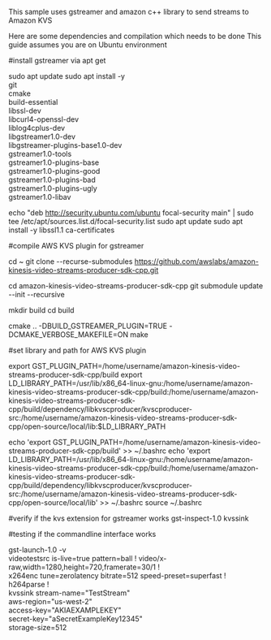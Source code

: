 
This sample uses gstreamer and amazon c++ library to send streams to Amazon KVS

Here are some dependencies and compilation which needs to be done
This guide assumes you are on Ubuntu environment

#install gstreamer via apt get

sudo apt update
sudo apt install -y \
  git \
  cmake \
  build-essential \
  libssl-dev \
  libcurl4-openssl-dev \
  liblog4cplus-dev \
  libgstreamer1.0-dev \
  libgstreamer-plugins-base1.0-dev \
  gstreamer1.0-tools \
  gstreamer1.0-plugins-base \
  gstreamer1.0-plugins-good \
  gstreamer1.0-plugins-bad \
  gstreamer1.0-plugins-ugly \
  gstreamer1.0-libav

echo "deb http://security.ubuntu.com/ubuntu focal-security main" | sudo tee /etc/apt/sources.list.d/focal-security.list
sudo apt update
sudo apt install -y libssl1.1 ca-certificates


#compile AWS KVS plugin for gstreamer


cd ~
git clone --recurse-submodules https://github.com/awslabs/amazon-kinesis-video-streams-producer-sdk-cpp.git

cd amazon-kinesis-video-streams-producer-sdk-cpp
git submodule update --init --recursive

mkdir build
cd build

cmake .. -DBUILD_GSTREAMER_PLUGIN=TRUE -DCMAKE_VERBOSE_MAKEFILE=ON
make


#set library and path for AWS KVS plugin


export GST_PLUGIN_PATH=/home/username/amazon-kinesis-video-streams-producer-sdk-cpp/build
export LD_LIBRARY_PATH=/usr/lib/x86_64-linux-gnu:/home/username/amazon-kinesis-video-streams-producer-sdk-cpp/build:/home/username/amazon-kinesis-video-streams-producer-sdk-cpp/build/dependency/libkvscproducer/kvscproducer-src:/home/username/amazon-kinesis-video-streams-producer-sdk-cpp/open-source/local/lib:$LD_LIBRARY_PATH

echo 'export GST_PLUGIN_PATH=/home/username/amazon-kinesis-video-streams-producer-sdk-cpp/build' >> ~/.bashrc
echo 'export LD_LIBRARY_PATH=/usr/lib/x86_64-linux-gnu:/home/username/amazon-kinesis-video-streams-producer-sdk-cpp/build:/home/username/amazon-kinesis-video-streams-producer-sdk-cpp/build/dependency/libkvscproducer/kvscproducer-src:/home/username/amazon-kinesis-video-streams-producer-sdk-cpp/open-source/local/lib' >> ~/.bashrc
source ~/.bashrc


#verify if the kvs extension for gstreamer works
gst-inspect-1.0 kvssink

#testing if the commandline interface works

gst-launch-1.0 -v \
    videotestsrc is-live=true pattern=ball ! video/x-raw,width=1280,height=720,framerate=30/1 ! \
    x264enc tune=zerolatency bitrate=512 speed-preset=superfast ! h264parse ! \
    kvssink stream-name="TestStream" \
    aws-region="us-west-2" \
    access-key="AKIAEXAMPLEKEY" \
    secret-key="aSecretExampleKey12345" \
    storage-size=512



